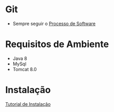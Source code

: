 # Git
- Sempre seguir o [Processo de Software](http://www.tools.ages.pucrs.br/projetos/IdeiasAges/wikis/processo)

# Requisitos de Ambiente
- Java 8
- MySql
- Tomcat 8.0

# Instalação

[Tutorial de Instalação](http://www.tools.ages.pucrs.br/projetos/IdeiasAges/wikis/installation)